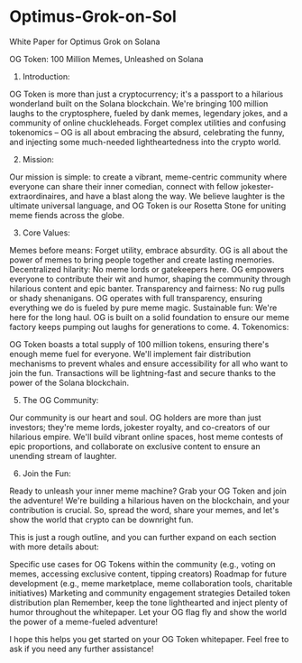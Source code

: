 # Optimus-Grok-on-Sol
White Paper for Optimus Grok on Solana

OG Token: 100 Million Memes, Unleashed on Solana

1. Introduction:

OG Token is more than just a cryptocurrency; it's a passport to a hilarious wonderland built on the Solana blockchain. We're bringing 100 million laughs to the cryptosphere, fueled by dank memes, legendary jokes, and a community of online chuckleheads. Forget complex utilities and confusing tokenomics – OG is all about embracing the absurd, celebrating the funny, and injecting some much-needed lightheartedness into the crypto world.

2. Mission:

Our mission is simple: to create a vibrant, meme-centric community where everyone can share their inner comedian, connect with fellow jokester-extraordinaires, and have a blast along the way. We believe laughter is the ultimate universal language, and OG Token is our Rosetta Stone for uniting meme fiends across the globe.

3. Core Values:

Memes before means: Forget utility, embrace absurdity. OG is all about the power of memes to bring people together and create lasting memories.
Decentralized hilarity: No meme lords or gatekeepers here. OG empowers everyone to contribute their wit and humor, shaping the community through hilarious content and epic banter.
Transparency and fairness: No rug pulls or shady shenanigans. OG operates with full transparency, ensuring everything we do is fueled by pure meme magic.
Sustainable fun: We're here for the long haul. OG is built on a solid foundation to ensure our meme factory keeps pumping out laughs for generations to come.
4. Tokenomics:

OG Token boasts a total supply of 100 million tokens, ensuring there's enough meme fuel for everyone. We'll implement fair distribution mechanisms to prevent whales and ensure accessibility for all who want to join the fun. Transactions will be lightning-fast and secure thanks to the power of the Solana blockchain.

5. The OG Community:

Our community is our heart and soul. OG holders are more than just investors; they're meme lords, jokester royalty, and co-creators of our hilarious empire. We'll build vibrant online spaces, host meme contests of epic proportions, and collaborate on exclusive content to ensure an unending stream of laughter.

6. Join the Fun:

Ready to unleash your inner meme machine? Grab your OG Token and join the adventure! We're building a hilarious haven on the blockchain, and your contribution is crucial. So, spread the word, share your memes, and let's show the world that crypto can be downright fun.

This is just a rough outline, and you can further expand on each section with more details about:

Specific use cases for OG Tokens within the community (e.g., voting on memes, accessing exclusive content, tipping creators)
Roadmap for future development (e.g., meme marketplace, meme collaboration tools, charitable initiatives)
Marketing and community engagement strategies
Detailed token distribution plan
Remember, keep the tone lighthearted and inject plenty of humor throughout the whitepaper. Let your OG flag fly and show the world the power of a meme-fueled adventure!

I hope this helps you get started on your OG Token whitepaper. Feel free to ask if you need any further assistance!
